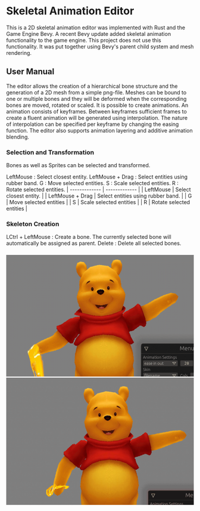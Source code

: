 # Skeletal Animation Editor

This is a 2D skeletal animation editor was implemented with Rust and the Game Engine Bevy. A recent Bevy update added skeletal animation functionality to the game engine. This project does not use this functionality. It was put together using Bevy's parent child system and mesh rendering.

## User Manual

The editor allows the creation of a hierarchical bone structure and the generation of a 2D mesh from a simple png-file. Meshes can be bound to one or multiple bones and they will be deformed when the corresponding bones are moved, rotated or scaled. It is possible to create animations. An animation consists of keyframes. Between keyframes sufficient frames to create a fluent animation will be generated using interpolation. The nature of interpolation can be specified per keyframe by changing the easing function. The editor also supports animation layering and additive animation blending.

### Selection and Transformation

Bones as well as Sprites can be selected and transformed.

LeftMouse : Select closest entity.
LeftMouse + Drag : Select entities using rubber band.
G : Move selected entities.
S : Scale selected entities.
R : Rotate selected entities.
| ------------- | ------------- |
| LeftMouse | Select closest entity. |
| LeftMouse + Drag | Select entities using rubber band. |
| G  | Move selected entities   |
| S  | Scale selected entities  |
| R  | Rotate selected entities |

### Skeleton Creation

LCtrl + LeftMouse : Create a bone. The currently selected bone will automatically be assigned as parent.
Delete : Delete all selected bones.

###

![ease in out](img/pooh.gif)
![ease out elastic](img/pooh_elastic.gif)